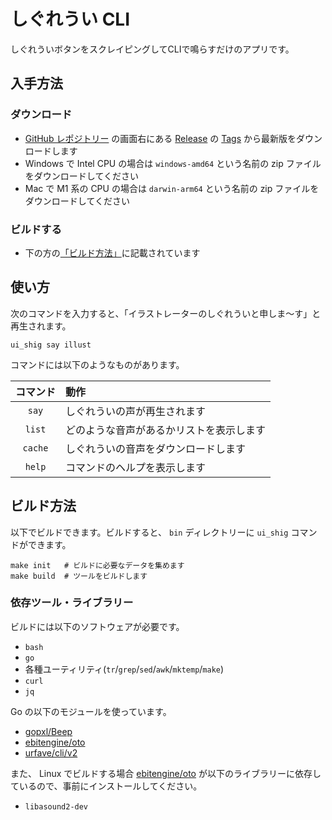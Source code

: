 # しぐれうい CLI
しぐれういボタンをスクレイピングしてCLIで鳴らすだけのアプリです。

入手方法
---

### ダウンロード

- [GitHub レポジトリー](https://github.com/mike-neck/ui_shig-cli) の画面右にある [Release](https://github.com/mike-neck/ui_shig-cli/releases) の [Tags](https://github.com/mike-neck/ui_shig-cli/tags) から最新版をダウンロードします 
- Windows で Intel CPU の場合は `windows-amd64` という名前の zip ファイルをダウンロードしてください
- Mac で M1 系の CPU の場合は `darwin-arm64` という名前の zip ファイルをダウンロードしてください

### ビルドする

- 下の方の[「ビルド方法」](#ビルド方法)に記載されています

使い方
---

次のコマンドを入力すると、「イラストレーターのしぐれういと申しま～す」と再生されます。

```shell
ui_shig say illust
```

コマンドには以下のようなものがあります。

|  コマンド   | 動作                   |
|:-------:|:---------------------|
|  `say`  | しぐれういの声が再生されます       |
| `list`  | どのような音声があるかリストを表示します |
| `cache` | しぐれういの音声をダウンロードします   |
| `help`  | コマンドのヘルプを表示します       |

ビルド方法
---

以下でビルドできます。ビルドすると、 `bin` ディレクトリーに `ui_shig` コマンドができます。

```shell
make init   # ビルドに必要なデータを集めます
make build  # ツールをビルドします
```

### 依存ツール・ライブラリー

ビルドには以下のソフトウェアが必要です。

- `bash`
- `go`
- 各種ユーティリティ(`tr`/`grep`/`sed`/`awk`/`mktemp`/`make`)
- `curl`
- `jq`

Go の以下のモジュールを使っています。

- [gopxl/Beep](https://github.com/gopxl/beep)
- [ebitengine/oto](https://github.com/ebitengine/oto)
- [urfave/cli/v2](https://github.com/urfave/cli)

また、 Linux でビルドする場合 [ebitengine/oto](https://github.com/ebitengine/oto) が以下のライブラリーに依存しているので、事前にインストールしてください。

- `libasound2-dev`
